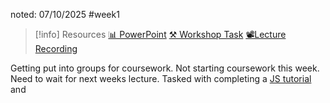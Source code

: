 noted: 07/10/2025 #week1 

> [!info] Resources
> [📊 PowerPoint](Databases.pdf)
> [⚒️ Workshop Task](Resources/JavaScriptTutorial.pdf)
> [📽️Lecture Recording]()

Getting put into groups for coursework. Not starting coursework this week. Need to wait for next weeks lecture. Tasked with completing a [JS tutorial](Resources/JavaScriptTutorial.pdf) and 
